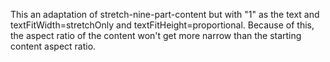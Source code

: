 This an adaptation of stretch-nine-part-content but with "1" as the text and textFitWidth=stretchOnly and textFitHeight=proportional.
Because of this, the aspect ratio of the content won't get more narrow than the starting content aspect ratio.